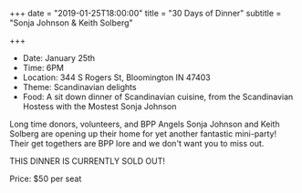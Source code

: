 +++
date = "2019-01-25T18:00:00"
title = "30 Days of Dinner"
subtitle = "Sonja Johnson & Keith Solberg"

+++

* Date: January 25th
* Time: 6PM
* Location: 344 S Rogers St, Bloomington IN 47403
* Theme: Scandinavian delights
* Food: A sit down dinner of Scandinavian cuisine, from the Scandinavian Hostess with the Mostest Sonja Johnson

Long time donors, volunteers, and BPP Angels Sonja Johnson and Keith Solberg are opening up their home for yet another fantastic mini-party! Their get togethers are BPP lore and we don't want you to miss out.

THIS DINNER IS CURRENTLY SOLD OUT!

Price: $50 per seat
